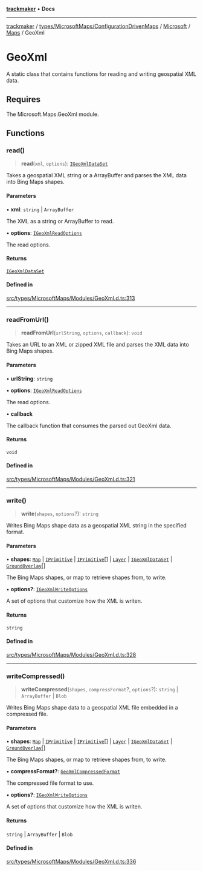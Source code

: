 [**trackmaker**](../../../../../../../../README.md) • **Docs**

***

[trackmaker](../../../../../../../../modules.md) / [types/MicrosoftMaps/ConfigurationDrivenMaps](../../../../../README.md) / [Microsoft](../../../README.md) / [Maps](../README.md) / GeoXml

# GeoXml

A static class that contains functions for reading and writing geospatial XML data.

## Requires

The Microsoft.Maps.GeoXml module.

## Functions

### read()

> **read**(`xml`, `options`): [`IGeoXmlDataSet`](../README.md#igeoxmldataset)

Takes a geospatial XML string or a ArrayBuffer and parses the XML data into Bing Maps shapes.

#### Parameters

• **xml**: `string` \| `ArrayBuffer`

The XML as a string or ArrayBuffer to read.

• **options**: [`IGeoXmlReadOptions`](../README.md#igeoxmlreadoptions)

The read options.

#### Returns

[`IGeoXmlDataSet`](../README.md#igeoxmldataset)

#### Defined in

[src/types/MicrosoftMaps/Modules/GeoXml.d.ts:313](https://github.com/Anson2251/trackmaker/blob/852db12d0b72b755ac57c96b03b560323c9f2041/src/types/MicrosoftMaps/Modules/GeoXml.d.ts#L313)

***

### readFromUrl()

> **readFromUrl**(`urlString`, `options`, `callback`): `void`

Takes an URL to an XML or zipped XML file and parses the XML data into Bing Maps shapes.

#### Parameters

• **urlString**: `string`

• **options**: [`IGeoXmlReadOptions`](../README.md#igeoxmlreadoptions)

The read options.

• **callback**

The callback function that consumes the parsed out GeoXml data.

#### Returns

`void`

#### Defined in

[src/types/MicrosoftMaps/Modules/GeoXml.d.ts:321](https://github.com/Anson2251/trackmaker/blob/852db12d0b72b755ac57c96b03b560323c9f2041/src/types/MicrosoftMaps/Modules/GeoXml.d.ts#L321)

***

### write()

> **write**(`shapes`, `options`?): `string`

Writes Bing Maps shape data as a geospatial XML string in the specified format.

#### Parameters

• **shapes**: [`Map`](../README.md#map-2) \| [`IPrimitive`](../README.md#iprimitive) \| [`IPrimitive`](../README.md#iprimitive)[] \| [`Layer`](../README.md#layer) \| [`IGeoXmlDataSet`](../README.md#igeoxmldataset) \| [`GroundOverlay`](../README.md#groundoverlay)[]

The Bing Maps shapes, or map to retrieve shapes from, to write.

• **options?**: [`IGeoXmlWriteOptions`](../README.md#igeoxmlwriteoptions)

A set of options that customize how the XML is writen.

#### Returns

`string`

#### Defined in

[src/types/MicrosoftMaps/Modules/GeoXml.d.ts:328](https://github.com/Anson2251/trackmaker/blob/852db12d0b72b755ac57c96b03b560323c9f2041/src/types/MicrosoftMaps/Modules/GeoXml.d.ts#L328)

***

### writeCompressed()

> **writeCompressed**(`shapes`, `compressFormat`?, `options`?): `string` \| `ArrayBuffer` \| `Blob`

Writes Bing Maps shape data to a geospatial XML file embedded in a compressed file.

#### Parameters

• **shapes**: [`Map`](../README.md#map-2) \| [`IPrimitive`](../README.md#iprimitive) \| [`IPrimitive`](../README.md#iprimitive)[] \| [`Layer`](../README.md#layer) \| [`IGeoXmlDataSet`](../README.md#igeoxmldataset) \| [`GroundOverlay`](../README.md#groundoverlay)[]

The Bing Maps shapes, or map to retrieve shapes from, to write.

• **compressFormat?**: [`GeoXmlCompressedFormat`](../README.md#geoxmlcompressedformat)

The compressed file format to use.

• **options?**: [`IGeoXmlWriteOptions`](../README.md#igeoxmlwriteoptions)

A set of options that customize how the XML is writen.

#### Returns

`string` \| `ArrayBuffer` \| `Blob`

#### Defined in

[src/types/MicrosoftMaps/Modules/GeoXml.d.ts:336](https://github.com/Anson2251/trackmaker/blob/852db12d0b72b755ac57c96b03b560323c9f2041/src/types/MicrosoftMaps/Modules/GeoXml.d.ts#L336)
